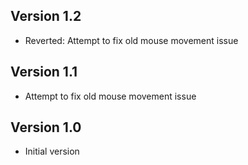 ## Version 1.2
- Reverted: Attempt to fix old mouse movement issue

## Version 1.1
- Attempt to fix old mouse movement issue

## Version 1.0
- Initial version
